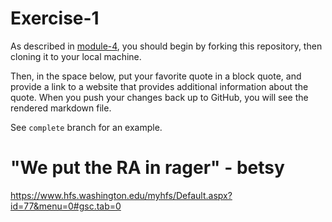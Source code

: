 # Exercise-1

As described in [module-4](https://github.com/INFO-201/m4-git-intro), you should begin by forking this repository, then cloning it to your local machine.

Then, in the space below, put your favorite quote in a block quote, and provide a link to a website that provides additional information about the quote. When you push your changes back up to GitHub, you will see the rendered markdown file.

See `complete` branch for an example.

# "We put the RA in rager" - betsy 
https://www.hfs.washington.edu/myhfs/Default.aspx?id=77&menu=0#gsc.tab=0
